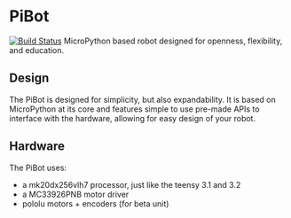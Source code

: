# PiBot
[![Build Status](https://travis-ci.org/TDHolmes/PiBot.png)](https://travis-ci.org/TDHolmes/PiBot)
MicroPython based robot designed for openness, flexibility, and education.

## Design
The PiBot is designed for simplicity, but also expandability. It is based on MicroPython at its core
and features simple to use pre-made APIs to interface with the hardware, allowing for easy design of
your robot.

## Hardware
The PiBot uses:
 - a mk20dx256vlh7 processor, just like the teensy 3.1 and 3.2
 - a MC33926PNB motor driver
 - pololu motors + encoders (for beta unit)

